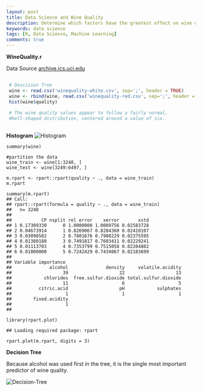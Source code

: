 ```yaml
---
layout: post
title: Data Science and Wine Quality
description: Determine which factors have the greatest effect on wine quality, the analysis was for a client
keywords: data science
tags: [R, Data Science, Machine Learning]
comments: true
---
```



**WineQuality.r**

Data Source
[archive.ics.uci.edu](https://archive.ics.uci.edu/ml/datasets/Wine)

```r
 
 # Descision Tree
 wine <- read.csv('winequality-white.csv', sep=';', header = TRUE)
 wine <- rbind(wine, read.csv('winequality-red.csv', sep=';', header = TRUE))
 hist(wine$quality)
 
 # The wine quality values appear to follow a fairly normal, 
 #bell-shaped distribution, centered around a value of six.
 
 ```
 **Histogram**
 ![Histogram](https://saltfog.github.io/assets/images/histogram.png)
 
 ```
 summary(wine)
 
 #partition the data
 wine_train <- wine[1:3248, ]
 wine_test <- wine[3249:6497, ]
 
 m.rpart <- rpart::rpart(quality ~ ., data = wine_train)
 m.rpart
 
 summary(m.rpart)
 ## Call:
 ## rpart::rpart(formula = quality ~ ., data = wine_train)
 ##   n= 3248 
 ## 
 ##           CP nsplit rel error    xerror       xstd
 ## 1 0.17309330      0 1.0000000 1.0009756 0.02583728
 ## 2 0.04673914      1 0.8269067 0.8284360 0.02410107
 ## 3 0.03098582      2 0.7801676 0.7908229 0.02375595
 ## 4 0.01380180      3 0.7491817 0.7603411 0.02229241
 ## 5 0.01113703      4 0.7353799 0.7515058 0.02204882
 ## 6 0.01000000      5 0.7242429 0.7434067 0.02183699
 ## 
 ## Variable importance
 ##              alcohol              density     volatile.acidity 
 ##                   39                   22                   13 
 ##            chlorides  free.sulfur.dioxide total.sulfur.dioxide 
 ##                   11                    6                    5 
 ##          citric.acid                   pH            sulphates 
 ##                    1                    1                    1 
 ##        fixed.acidity 
 ##                    1 
 ## 

 library(rpart.plot)
 
 ## Loading required package: rpart
 
 rpart.plot(m.rpart, digits = 3)
 
```

 **Decision Tree**
 
 Because alcohol was used first in the tree, it is the single most important predictor of wine quality.

![Decision-Tree](https://saltfog.github.io/assets/images/Decision-Tree.png)